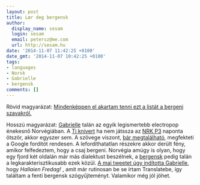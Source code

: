 ```yaml
---
layout: post
title: Lær deg bergensk
author:
  display_name: sesam
  login: sesam
  email: petersz@me.com
  url: http://sesam.hu
date: '2014-11-07 11:42:25 +0100'
date_gmt: '2014-11-07 10:42:25 +0100'
tags:
- languages
- Norsk
- Gabrielle
- bergensk
comments: []
---
```


Rövid magyarázat: [Mindenképpen el akartam tenni ezt a listát a bergeni szavakról.](http://www.utdanningibergen.no/student-bergen/studentbyen-bergen/hallaien-laer-deg-bergensk/)

Hosszú magyarázat: [Gabrielle](http://no.wikipedia.org/wiki/Gabrielle_Leithaug) talán az egyik legismertebb electropop énekesnő Norvégiában. A [Ti knivert](https://www.youtube.com/watch?v=Jc6MQq0h5OI) ha nem játssza az [NRK P3](http://radio.nrk.no/direkte/p3) naponta ötször, akkor egyszer sem. A szövege viszont, [bár megtalálható](http://pop.genius.com/Gabrielle-leithaug-ti-kniver-i-hjertet-lyrics), megfekteti a Google fordítót rendesen. A lefordíthatatlan részekre akkor derült fény, amikor felfedeztem, hogy a csaj bergeni. Norvégia amúgy is olyan, hogy egy fjord két oldalán már más dialektust beszélnek, a [bergensk](http://no.wikipedia.org/wiki/Bergensk_dialekt) pedig talán a legkarakterisztikusabb ezek közül. [A mai tweetet úgy indította Gabrielle](https://twitter.com/HonDerGabrielle/status/530665452155203585), hogy _Hallaien Fredag!_ , amit már rutinosan be se írtam Translatebe, így találtam a fenti bergensk szógyűjteményt. Valamikor még jól jöhet.

